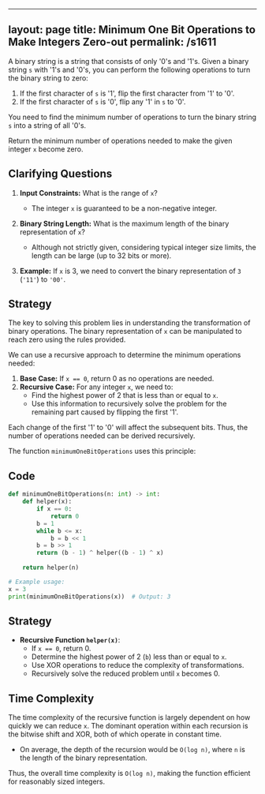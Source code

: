 
---
layout: page
title:  Minimum One Bit Operations to Make Integers Zero-out
permalink: /s1611
---

A binary string is a string that consists of only '0's and '1's. Given a binary string `s` with '1's and '0's, you can perform the following operations to turn the binary string to zero:

1. If the first character of `s` is '1', flip the first character from '1' to '0'.
2. If the first character of `s` is '0', flip any '1' in `s` to '0'.

You need to find the minimum number of operations to turn the binary string `s` into a string of all '0's.

Return the minimum number of operations needed to make the given integer `x` become zero.

## Clarifying Questions

1. **Input Constraints:** What is the range of `x`? 
   - The integer `x` is guaranteed to be a non-negative integer.

2. **Binary String Length:** What is the maximum length of the binary representation of `x`?
   - Although not strictly given, considering typical integer size limits, the length can be large (up to 32 bits or more).

3. **Example:** If `x` is 3, we need to convert the binary representation of `3` (`'11'`) to `'00'`. 

## Strategy

The key to solving this problem lies in understanding the transformation of binary operations. The binary representation of `x` can be manipulated to reach zero using the rules provided.

We can use a recursive approach to determine the minimum operations needed:

1. **Base Case:** If `x == 0`, return 0 as no operations are needed.
2. **Recursive Case:** For any integer `x`, we need to:
   - Find the highest power of 2 that is less than or equal to `x`.
   - Use this information to recursively solve the problem for the remaining part caused by flipping the first '1'.

Each change of the first '1' to '0' will affect the subsequent bits. Thus, the number of operations needed can be derived recursively.

The function `minimumOneBitOperations` uses this principle:

## Code

```python
def minimumOneBitOperations(n: int) -> int:
    def helper(x):
        if x == 0:
            return 0
        b = 1
        while b <= x:
            b = b << 1
        b = b >> 1
        return (b - 1) ^ helper((b - 1) ^ x)
    
    return helper(n)

# Example usage:
x = 3
print(minimumOneBitOperations(x))  # Output: 3
```

## Strategy

- **Recursive Function `helper(x)`**:
  - If `x == 0`, return 0.
  - Determine the highest power of 2 (`b`) less than or equal to `x`.
  - Use XOR operations to reduce the complexity of transformations.
  - Recursively solve the reduced problem until `x` becomes 0.

## Time Complexity

The time complexity of the recursive function is largely dependent on how quickly we can reduce `x`. The dominant operation within each recursion is the bitwise shift and XOR, both of which operate in constant time.

- On average, the depth of the recursion would be `O(log n)`, where `n` is the length of the binary representation.

Thus, the overall time complexity is `O(log n)`, making the function efficient for reasonably sized integers.